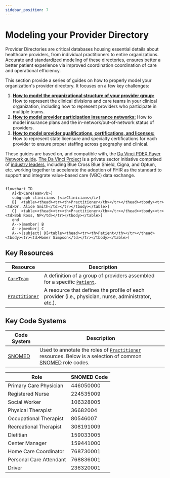 ```yaml
---
sidebar_position: 7
---
```


# Modeling your Provider Directory

Provider Directories are critical databases housing essential details about healthcare providers, from individual practitioners to entire organizations. Accurate and standardized modeling of these directories, ensures better a better patient experience via improved coordination coordination of care and operational efficiency.

This section provide a series of guides on how to properly model your organization's provider directory. It focuses on a few key challenges:

1. **[How to model the organizational structure of your provider group:](./provider-directory/provider-organizations)** How to represent the clinical divisions and care teams in your clinical organization, including how to represent providers who participate in multiple teams.
1. [**How to model provider participation insurance networks:**](./provider-directory/provider-networks) How to model insurance plans and the in-network/out-of-network status of providers.
1. [**How to model provider qualifications, certifications, and licenses:**](./provider-directory/provider-credentials) How to represent state licensure and specialty certifications for each provider to ensure proper staffing across geography and clinical.

These guides are based on, and compatible with, the [Da Vinci PDEX Payer Network guide](https://build.fhir.org/ig/HL7/davinci-pdex-plan-net/). [The Da Vinci Project](http://www.hl7.org/about/davinci/index.cfm) is a private sector initiative comprised of [industry leaders](https://confluence.hl7.org/display/DVP/Da+Vinci+Project+Members), including Blue Cross Blue Shield, Cigna, and Optum, etc. working together to accelerate the adoption of FHIR as the standard to support and integrate value-based care (VBC) data exchange.

```mermaid

flowchart TD
   A[<b>CareTeam</b>]
   subgraph clinicians [<i>Clinicians</i>]
   B[  <table><thead><tr><th>Practitioner</th></tr></thead><tbody><tr><td>Dr. Alice Smith</td></tr></tbody></table>]
   C[  <table><thead><tr><th>Practitioner</th></tr></thead><tbody><tr><td>Bob Ross, NP</td></tr></tbody></table>]
   end
   A-->|member| B
   A-->|member| C
   A-->|subject| D[<table><thead><tr><th>Patient</th></tr></thead><tbody><tr><td>Homer Simpson</td></tr></tbody></table>]

```

## Key Resources

| **Resource**                                            | **Description**                                                                                              |
| ------------------------------------------------------- | ------------------------------------------------------------------------------------------------------------ |
| [`CareTeam`](/docs/api/fhir/resources/careteam)         | A definition of a group of providers assembled for a specific [`Patient`](/docs/api/fhir/resources/patient). |
| [`Practitioner`](/docs/api/fhir/resources/practitioner) | A resource that defines the profile of each provider (i.e., physician, nurse, administrator, etc.).          |

## Key Code Systems

| **Code System**                   | **Description**                                                                                                                                                               |
| --------------------------------- | ----------------------------------------------------------------------------------------------------------------------------------------------------------------------------- |
| [SNOMED](https://www.snomed.org/) | Used to annotate the roles of [`Practitioner`](/docs/api/fhir/resources/practitioner) resources. Below is a selection of common [SNOMED](https://www.snomed.org/) role codes. |

| Role                    | SNOMED Code |
| ----------------------- | ----------- |
| Primary Care Physician  | 446050000   |
| Registered Nurse        | 224535009   |
| Social Worker           | 106328005   |
| Physical Therapist      | 36682004    |
| Occupational Therapist  | 80546007    |
| Recreational Therapist  | 308191009   |
| Dietitian               | 159033005   |
| Center Manager          | 159441000   |
| Home Care Coordinator   | 768730001   |
| Personal Care Attendant | 768836001   |
| Driver                  | 236320001   |

